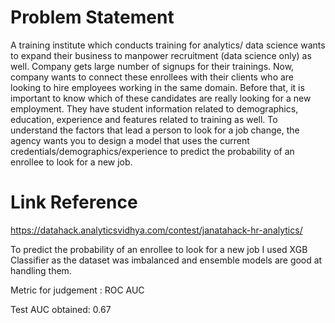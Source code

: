 # Problem Statement
A training institute which conducts training for analytics/ data science wants to expand their business to manpower recruitment (data science only) as well.
Company gets large number of signups for their trainings. Now, company wants to connect these enrollees with their clients who are looking to hire employees working in the same domain. Before that, it is important to know which of these candidates are really looking for a new employment. They have student information related to demographics, education, experience and features related to training as well.
To understand the factors that lead a person to look for a job change, the agency wants you to design a model that uses the current credentials/demographics/experience to predict the probability of an enrollee to look for a new job.

# Link Reference
https://datahack.analyticsvidhya.com/contest/janatahack-hr-analytics/

To predict the probability of an enrollee to look for a new job I used XGB Classifier as the dataset was imbalanced and ensemble models are good at handling them.

Metric for judgement : ROC AUC

Test AUC obtained: 0.67 
